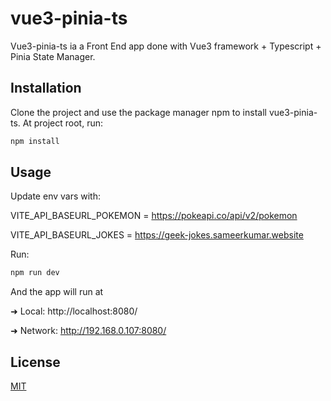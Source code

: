 # vue3-pinia-ts

Vue3-pinia-ts ia a Front End app done with  Vue3 framework + Typescript + Pinia State Manager.

## Installation

Clone the project and use the package manager npm  to install vue3-pinia-ts.
At project root, run:

```bash
npm install 
```

## Usage


Update env vars with:

VITE_API_BASEURL_POKEMON = https://pokeapi.co/api/v2/pokemon

VITE_API_BASEURL_JOKES = https://geek-jokes.sameerkumar.website

Run:

```bash
npm run dev
```
And the app will run at 

 ➜  Local:   http://localhost:8080/

 ➜  Network: http://192.168.0.107:8080/

## License
[MIT](https://choosealicense.com/licenses/mit/)